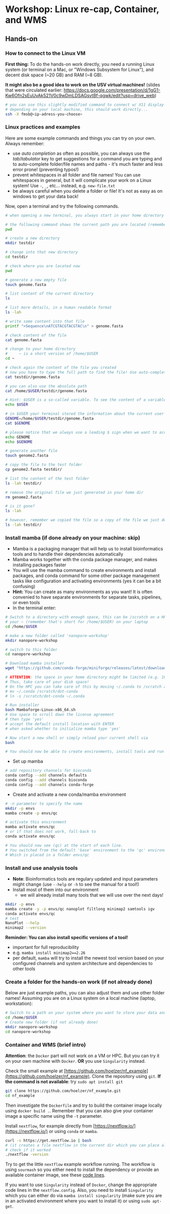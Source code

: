 # Workshop: Linux re-cap, Container, and WMS

## Hands-on

### How to connect to the Linux VM

**First thing:** To do the hands-on work directly, you need a running Linux system (or terminal on a Mac, or "Windows Subsystem for Linux"), and decent disk space (~20 GB) and RAM (~8 GB).

**It might also be a good idea to work on the USV virtual machines!**
(slides that were circulated earlier: https://docs.google.com/presentation/d/1gG1-Kw6Ofn2sEuUvAk521V0c9wDmLDSAGsvtBf-qgwk/edit?usp=drive_web)

```bash
# you can use this slightly modified command to connect w/ X11 display forwarding
# depending on your local machine, this should work directly...
ssh -X fmsb@<ip-adress-you-choose>
```

### Linux practices and examples

Here are some example commands and things you can try on your own. Always remember:

* use _auto completion_ as often as possible, you can always use the _tab_/_tabulator_ key to get suggestions for a command you are typing and to auto-complete folder/file names and paths - it's much faster and less error prone! (preventing typos!)
* prevent whitespaces in all folder and file names! You can use whitespaces in general, but it will complicate your work on a Linux system! Use `-`, `_`, etc... instead, e.g. `new-file.txt`
* be always careful when you delete a folder or file! It's not as easy as on windows to get your data back!

Now, open a terminal and try the following commands.

```bash
# when opening a new terminal, you always start in your home directory

# the following command shows the current path you are located (remember the tree-like structure of folders on a linux system!)
pwd

# create a new directory
mkdir testdir

# change into that new directory
cd testdir

# check where you are located now
pwd

# generate a new empty file
touch genome.fasta

# list content of the current directory
ls

# list more details, in a human readable format
ls -lah

# write some content into that file
printf ">Sequence\nATCGTACGTACGTAC\n" > genome.fasta

# check content of the file
cat genome.fasta

# change to your home directory
#     ~ is a short version of /home/$USER
cd ~

# check again the content of the file you created
# now you have to type the full path to find the file! Use auto-complete! Here we use the so-called relative path
cat testdir/genome.fasta

# you can also use the absolute path
cat /home/$USER/testdir/genome.fasta

# Hint: $USER is a so-called variable. To see the content of a variable you can also use echo:
echo $USER

# in $USER your terminal stored the information about the current user running the session. You can also define your own variables, for example you could store the absolute path to your file in a variable for easier re-usage:
GENOME=/home/$USER/testdir/genome.fasta
cat $GENOME

# please notice that we always use a leading $ sign when we want to access the content of a variable! See the difference:
echo GENOME
echo $GENOME

# generate another file
touch genome2.fasta

# copy the file to the test folder
cp genome2.fasta testdir/

# list the content of the test folder
ls -lah testdir/

# remove the original file we just generated in your home dir 
rm genome2.fasta

# is it gone?
ls -lah

# however, remember we copied the file so a copy of the file we just deleted is still in the test folder
ls -lah testdir/
```

### Install mamba (if done already on your machine: skip)

* Mamba is a packaging manager that will help us to install bioinformatics tools and to handle their dependencies automatically
* Mamba works together with the conda package manager, and makes installing packages faster
* You will use the mamba command to create environments and install packages, and conda command for some other package management tasks like configuration and activating environments (yes it can be a bit confusing)
* __Hint:__ You can create as many environments as you want! It is often convenied to have separate environments for separate tasks, pipelines, or even tools 
* In the terminal enter:

```bash
# Switch to a directory with enough space, this can be /scratch on a HPC or 
# your ~ (remember that's short for /home/$USER) on your laptop
cd /home/$USER

# make a new folder called 'nanopore-workshop'
mkdir nanopore-workshop

# switch to this folder
cd nanopore-workshop

# Download mamba installer
wget "https://github.com/conda-forge/miniforge/releases/latest/download/Mambaforge-Linux-x86_64.sh"

# ATTENTION: the space in your home directory might be limited (e.g. 10 GB) and per default conda installs tools into ~/.conda/envs
# Thus, take care of your disk space!
# On the HPC you can take care of this by moving ~/.conda to /scratch and making a symlink from your home directory:
# mv ~/.conda /scratch/dot-conda
# ln -s /scratch/dot-conda ~/.conda

# Run installer
bash Mambaforge-Linux-x86_64.sh
# Use space to scroll down the license agreement
# then type 'yes'
# accept the default install location with ENTER
# when asked whether to initialize mamba type 'yes'

# Now start a new shell or simply reload your current shell via
bash

# You should now be able to create environments, install tools and run them
```

* Set up mamba

```bash
# add repository channels for bioconda
conda config --add channels defaults
conda config --add channels bioconda
conda config --add channels conda-forge
```

* Create and activate a new conda/mamba environment

```bash
# -n parameter to specify the name
mkdir -p envs
mamba create -p envs/qc

# activate this environment
mamba activate envs/qc
# or if that does not work, fall-back to
conda activate envs/qc

# You should now see (qc) at the start of each line.
# You switched from the default 'base' environment to the 'qc' environment.
# Which is placed in a folder envs/qc
```

### Install and use analysis tools

* **Note**: Bioinformatics tools are regulary updated and input parameters might change (use `--help` or `-h` to see the manual for a tool!)
* Install most of them into our environment
    * we will already install many tools that we will use over the next days!

```bash
mkdir -p envs
mamba create -y -p envs/qc nanoplot filtlong minimap2 samtools igv
conda activate envs/qc
# test
NanoPlot --help
minimap2 --version
```

__Reminder: You can also install specific versions of a tool!__
* important for full reproducibility
* e.g. `mamba install minimap2==2.26`
* per default, `mamba` will try to install the newest tool version based on your configured channels and system architecture and dependencies to other tools

### Create a folder for the hands-on work (if not already done)

Below are just example paths, you can also adjust them and use other folder names! Assuming you are on a Linux system on a local machine (laptop, workstation):

```sh
# Switch to a path on your system where you want to store your data and results, for example
cd /home/$USER
# Create new folder (if not already done)
mkdir nanopore-workshop
cd nanopore-workshop
```

### Container and WMS (brief intro)

**Attention**: the `Docker` part will not work on a VM or HPC. But you can try it on your own machine with `Docker`. **OR** you use `Singularity` instead. 

Check the small example at [https://github.com/hoelzer/nf_example](https://github.com/hoelzer/nf_example). Clone the repository using `git`. **If the command is not available**: try `sudo apt install git`

```bash
git clone https://github.com/hoelzer/nf_example.git
cd nf_example
```

Then investigate the `Dockerfile` and try to build the container image locally using `docker build .`. Remember that you can also give your container image a specific name using the `-t` parameter. 

Install `nextflow`, for example directly from [https://nextflow.io/](https://nextflow.io/) or using `conda` or `mamba`. 

```bash
curl -s https://get.nextflow.io | bash
# (it creates a file nextflow in the current dir which you can place also somewhere else)
# check if it worked
./nextflow -version
```

Try to get the little `nextflow` example workflow running. The workflow is using `sourmash` so you either need to install the dependency or provide an available container image, see these [code lines](https://github.com/hoelzer/nf_example/blob/master/main.nf#L14-L18). 

If you want to use `Singularity` instead of `Docker`, change the appropriate code lines in the `nextflow.config`. Also, you need to install `Singularity` which you can either do via `mamba install singularity` (make sure you are in an activated environment where you want to install it) or using `sudo apt-get`. 
